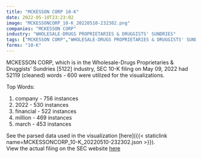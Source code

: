 ```yaml
---
title: "MCKESSON CORP 10-K"
date: 2022-05-10T23:23:02
image: "MCKESSONCORP_10-K_20220510-232302.png"
companies: "MCKESSON CORP"
industry: "WHOLESALE-DRUGS PROPRIETARIES & DRUGGISTS' SUNDRIES"
tags: ["MCKESSON CORP","WHOLESALE-DRUGS PROPRIETARIES & DRUGGISTS' SUNDRIES","05-09-2022","10-K"]
forms: "10-K"
---
```

MCKESSON CORP, which is in the Wholesale-Drugs Proprietaries & Druggists' Sundries [5122] industry, SEC 10-K filing on May 09, 2022 had 52119 (cleaned) words - 600 were utilized for the visualizations.

Top Words:
1. company - 756 instances
2. 2022 - 530 instances
3. financial - 522 instances
4. million - 469 instances
5. march - 453 instances


See the parsed data used in the visualization [here]({{< staticlink name=MCKESSONCORP_10-K_20220510-232302.json >}}).  
View the actual filing on the SEC website [here](https://www.sec.gov/Archives/edgar/data/927653/0000927653-22-000051.txt)